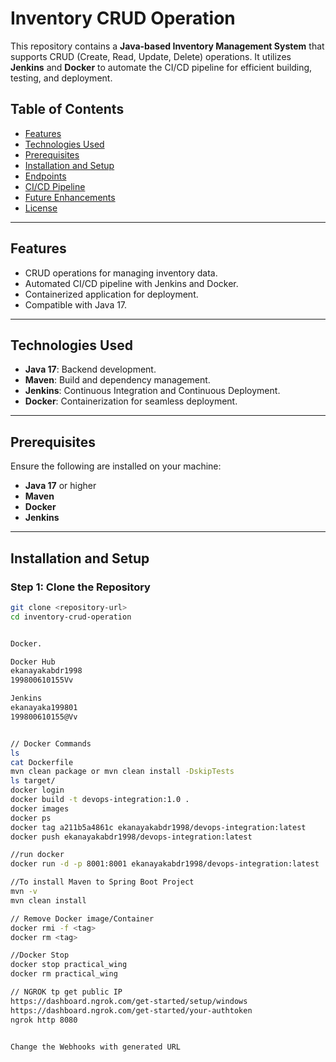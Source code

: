 # Inventory CRUD Operation

This repository contains a **Java-based Inventory Management System** that supports CRUD (Create, Read, Update, Delete) operations. It utilizes **Jenkins** and **Docker** to automate the CI/CD pipeline for efficient building, testing, and deployment.

## Table of Contents

- [Features](#features)
- [Technologies Used](#technologies-used)
- [Prerequisites](#prerequisites)
- [Installation and Setup](#installation-and-setup)
- [Endpoints](#endpoints)
- [CI/CD Pipeline](#ci-cd-pipeline)
- [Future Enhancements](#future-enhancements)
- [License](#license)

---

## Features

- CRUD operations for managing inventory data.
- Automated CI/CD pipeline with Jenkins and Docker.
- Containerized application for deployment.
- Compatible with Java 17.

---

## Technologies Used

- **Java 17**: Backend development.
- **Maven**: Build and dependency management.
- **Jenkins**: Continuous Integration and Continuous Deployment.
- **Docker**: Containerization for seamless deployment.

---

## Prerequisites

Ensure the following are installed on your machine:
- **Java 17** or higher
- **Maven**
- **Docker**
- **Jenkins**

---

## Installation and Setup

### Step 1: Clone the Repository
```bash
git clone <repository-url>
cd inventory-crud-operation


Docker.

Docker Hub
ekanayakabdr1998
199800610155Vv

Jenkins
ekanayaka199801
199800610155@Vv


// Docker Commands
ls
cat Dockerfile
mvn clean package or mvn clean install -DskipTests
ls target/
docker login
docker build -t devops-integration:1.0 .
docker images
docker ps
docker tag a211b5a4861c ekanayakabdr1998/devops-integration:latest
docker push ekanayakabdr1998/devops-integration:latest

//run docker
docker run -d -p 8001:8001 ekanayakabdr1998/devops-integration:latest

//To install Maven to Spring Boot Project
mvn -v
mvn clean install

// Remove Docker image/Container
docker rmi -f <tag>
docker rm <tag>

//Docker Stop
docker stop practical_wing
docker rm practical_wing

// NGROK tp get public IP
https://dashboard.ngrok.com/get-started/setup/windows
https://dashboard.ngrok.com/get-started/your-authtoken
ngrok http 8080


Change the Webhooks with generated URL
